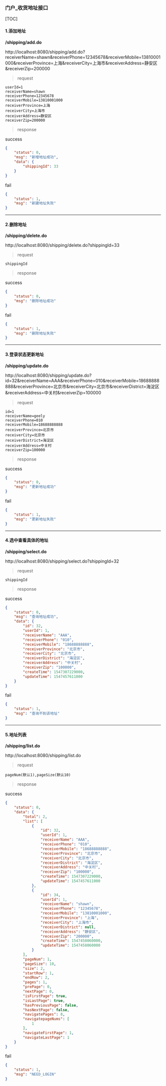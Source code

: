 ### 门户_收货地址接口

[TOC]



#### 1.添加地址

**/shipping/add.do**

http://localhost:8080/shipping/add.do?receiverName=shawn&receiverPhone=12345678&receiverMobile=13810001000&receiverProvince=上海&receiverCity=上海市&receiverAddress=静安区&receiverZip=200000

> request

```
userId=1
receiverName=shawn
receiverPhone=12345678
receiverMobile=13810001000
receiverProvince=上海
receiverCity=上海市
receiverAddress=静安区
receiverZip=200000

```

> response

success

```json
{
    "status": 0,
    "msg": "新增地址成功",
    "data": {
        "shippingId": 33
    }
}
```

fail
```json
{
    "status": 1,
    "msg": "新建地址失败"
}
```

------

#### 2.删除地址

**/shipping/delete.do**

http://localhost:8080/shipping/delete.do?shippingId=33

> request

```
shippingId
```

> response

success

```json
{
    "status": 0,
    "msg": "删除地址成功"
}
```

fail
```json
{
    "status": 1,
    "msg": "删除地址失败"
}
```

------

#### 3.登录状态更新地址

**/shipping/update.do**

http://localhost:8080/shipping/update.do?id=32&receiverName=AAA&receiverPhone=010&receiverMobile=18688888888&receiverProvince=北京市&receiverCity=北京市&receiverDistrict=海淀区&receiverAddress=中关村&receiverZip=100000

> request

```
id=1
receiverName=geely
receiverPhone=010
receiverMobile=18688888888
receiverProvince=北京市
receiverCity=北京市
receiverDistrict=海淀区
receiverAddress=中关村
receiverZip=100000
```

> response

success

```json
{
    "status": 0,
    "msg": "更新地址成功"
}
```

fail
```json
{
    "status": 1,
    "msg": "更新地址失败"
}
```

------

#### 4.选中查看具体的地址

**/shipping/select.do**

http://localhost:8080/shipping/select.do?shippingId=32

> request

```
shippingId
```

> response

success

```json
{
    "status": 0,
    "msg": "查询地址成功",
    "data": {
        "id": 32,
        "userId": 1,
        "receiverName": "AAA",
        "receiverPhone": "010",
        "receiverMobile": "18688888888",
        "receiverProvince": "北京市",
        "receiverCity": "北京市",
        "receiverDistrict": "海淀区",
        "receiverAddress": "中关村",
        "receiverZip": "100000",
        "createTime": 1547307229000,
        "updateTime": 1547457611000
    }
}
```

fail
```json
{
    "status": 1,
    "msg": "查询不到该地址"
}
```

------

#### 5.地址列表

**/shipping/list.do**

http://localhost:8080/shipping/list.do

> request

```
pageNum(默认1),pageSize(默认10)
```

> response

success

```json
{
    "status": 0,
    "data": {
        "total": 2,
        "list": [
            {
                "id": 32,
                "userId": 1,
                "receiverName": "AAA",
                "receiverPhone": "010",
                "receiverMobile": "18688888888",
                "receiverProvince": "北京市",
                "receiverCity": "北京市",
                "receiverDistrict": "海淀区",
                "receiverAddress": "中关村",
                "receiverZip": "100000",
                "createTime": 1547307229000,
                "updateTime": 1547457611000
            },
            {
                "id": 34,
                "userId": 1,
                "receiverName": "shawn",
                "receiverPhone": "12345678",
                "receiverMobile": "13810001000",
                "receiverProvince": "上海",
                "receiverCity": "上海市",
                "receiverDistrict": null,
                "receiverAddress": "静安区",
                "receiverZip": "200000",
                "createTime": 1547458060000,
                "updateTime": 1547458060000
            }
        ],
        "pageNum": 1,
        "pageSize": 10,
        "size": 2,
        "startRow": 1,
        "endRow": 2,
        "pages": 1,
        "prePage": 0,
        "nextPage": 0,
        "isFirstPage": true,
        "isLastPage": true,
        "hasPreviousPage": false,
        "hasNextPage": false,
        "navigatePages": 8,
        "navigatepageNums": [
            1
        ],
        "navigateFirstPage": 1,
        "navigateLastPage": 1
    }
}
```

fail
```json
{
    "status": 1,
    "msg": "NEED_LOGIN"
}
```


